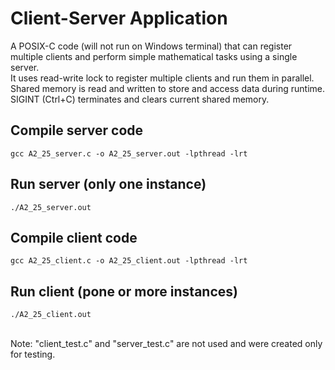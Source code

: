 # Client-Server Application

A POSIX-C code (will not run on Windows terminal) that can register multiple clients and perform simple mathematical tasks using a single server. <br />
It uses read-write lock to register multiple clients and run them in parallel. <br />
Shared memory is read and written to store and access data during runtime. <br />
SIGINT (Ctrl+C) terminates and clears current shared memory. <br />

## Compile server code
```
gcc A2_25_server.c -o A2_25_server.out -lpthread -lrt
```

## Run server (only one instance)
```
./A2_25_server.out
```

## Compile client code
```
gcc A2_25_client.c -o A2_25_client.out -lpthread -lrt
```

## Run client (pone or more instances)
```
./A2_25_client.out
```
<br />
Note: "client_test.c" and "server_test.c" are not used and were created only for testing.